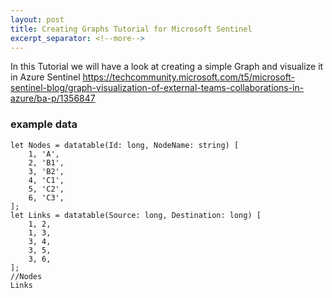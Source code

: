 ```yaml
---
layout: post
title: Creating Graphs Tutorial for Microsoft Sentinel
excerpt_separator: <!--more-->
---
```

In this Tutorial we will have a look at creating a simple Graph and visualize it in Azure Sentinel
https://techcommunity.microsoft.com/t5/microsoft-sentinel-blog/graph-visualization-of-external-teams-collaborations-in-azure/ba-p/1356847

<!--more-->
### example data
```
let Nodes = datatable(Id: long, NodeName: string) [
    1, 'A',
    2, 'B1',
    3, 'B2',
    4, 'C1',
    5, 'C2',
    6, 'C3',
];
let Links = datatable(Source: long, Destination: long) [
    1, 2,
    1, 3,
    3, 4,
    3, 5,
    3, 6,
];
//Nodes
Links
```